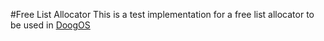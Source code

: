 #Free List Allocator
This is a test implementation for a free list allocator to be used in [DoogOS](https://github.com/DougWagner/DoogOS)
